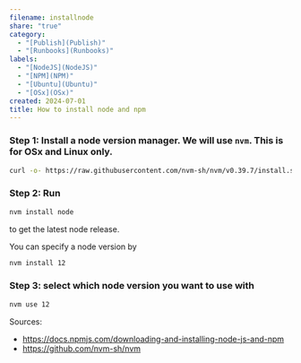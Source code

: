 ```yaml
---
filename: installnode
share: "true"
category:
  - "[Publish](Publish)"
  - "[Runbooks](Runbooks)"
labels:
  - "[NodeJS](NodeJS)"
  - "[NPM](NPM)"
  - "[Ubuntu](Ubuntu)"
  - "[OSx](OSx)"
created: 2024-07-01
title: How to install node and npm
---
```


### Step 1: Install a node version manager. We will use `nvm`. This is for OSx and Linux only.

```bash
curl -o- https://raw.githubusercontent.com/nvm-sh/nvm/v0.39.7/install.sh | bash
```

### Step 2: Run

```bash
nvm install node
```

to get the latest node release.

You can specify a node version by

```bash
nvm install 12
```

### Step 3: select which node version you want to use with

```bash
nvm use 12
```

Sources:

- https://docs.npmjs.com/downloading-and-installing-node-js-and-npm
- https://github.com/nvm-sh/nvm
